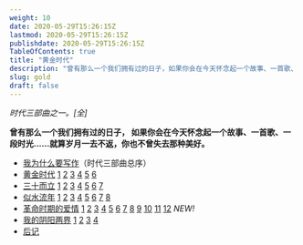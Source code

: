 ```yaml
---
weight: 10
date: 2020-05-29T15:26:15Z
lastmod: 2020-05-29T15:26:15Z
publishdate: 2020-05-29T15:26:15Z
TableOfContents: true
title: "黄金时代"
description: "曾有那么一个我们拥有过的日子，如果你会在今天怀念起一个故事、一首歌、一段时光……就算岁月一去不返，你也不曾失去那种美好。"
slug: gold
draft: false
---
```


*时代三部曲之一。[全]*

**曾有那么一个我们拥有过的日子， 如果你会在今天怀念起一个故事、一首歌、一段时光……就算岁月一去不返，你也不曾失去那种美好。**

- [我为什么要写作](timetop.html)（时代三部曲总序）
- [黄金时代](gold-1.html) [1](gold-1.html) [2](gold-2.html) [3](gold-3.html) [4](gold-4.html) [5](gold-5.html) [6](gold-6.html)
- [三十而立](thirty01.html) [1](thirty01.html) [2](thirty02.html) [3](thirty03.html) [4](thirty04.html) [5](thirty05.html) [6](thirty06.html) [7](thirty07.html)
- [似水流年](timegoesby01.html) [1](timegoesby01.html) [2](timegoesby02.html) [3](timegoesby03.html) [4](timegoesby04.html) [5](timegoesby05.html) [6](timegoesby06.html) [7](timegoesby07.html) [8](timegoesby08.html)
- [革命时期的爱情](geming01.html) [1](geming01.html) [2](geming02.html) [3](geming03.html) [4](geming04.html) [5](geming05.html) [6](geming06.html) [7](geming07.html) [8](geming08.html) [9](geming09.html) [10](geming10.html) [11](geming11.html) [12](geming12.html) *NEW!*
- [我的阴阳两界](yin01.html) [1](yin01.html) [2](yin02.html) [3](yin03.html) [4](yin04.html)
- [后记](postscript.html)